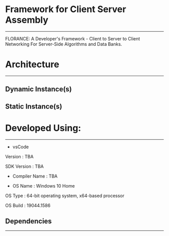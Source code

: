 # Framework for Client Server Assembly
---
FLORANCE: A Developer's Framework - Client to Server to Client Networking For Server-Side Algorithms and Data Banks.

# Architecture
---
## Dynamic Instance(s)



## Static Instance(s)
                 

# Developed Using:
---
*  vsCode

Version : TBA

SDK Version : TBA



* Compiler Name : TBA

* OS Name : Windows 10 Home

OS Type : 64-bit operating system, x64-based processor

OS Build : 19044.1586


## Dependencies
---

